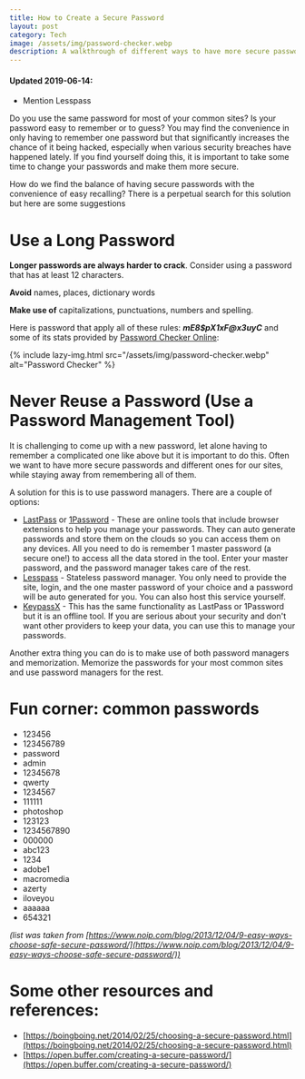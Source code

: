 ```yaml
---
title: How to Create a Secure Password
layout: post
category: Tech
image: /assets/img/password-checker.webp
description: A walkthrough of different ways to have more secure passwords
---
```


#### Updated 2019-06-14:
* Mention Lesspass

Do you use the same password for most of your common sites? Is your password easy to remember or to
guess? You may find the convenience in only having to remember one password but that significantly
increases the chance of it being hacked, especially when various security breaches have happened
lately.  If you find yourself doing this, it is important to take some time to change your passwords
and make them more secure.

How do we find the balance of having secure passwords with the convenience of easy recalling? There
is a perpetual search for this solution but here are some suggestions

# Use a Long Password
__Longer passwords are always harder to crack__. Consider using a password that has at least 12 characters.

__Avoid__ names, places, dictionary words

__Make use of__ capitalizations, punctuations, numbers and spelling.

Here is password that apply all of these rules: *__mE8$pX1xF@x3uyC__* and some of its stats provided
by [Password Checker Online](http://password-checker.online-domain-tools.com/):

{% include lazy-img.html src="/assets/img/password-checker.webp" alt="Password Checker" %}

# Never Reuse a Password (Use a Password Management Tool)
It is challenging to come up with a new password, let alone having to remember a complicated one
like above but it is important to do this. Often we want to have more secure passwords and different
ones for our sites, while staying away from remembering all of them.

A solution for this is to use password managers. There are a couple of options:

* [LastPass](https://lastpass.com/) or [1Password](https://agilebits.com/onepassword) - These are
online tools that include browser extensions  to help you manage your passwords. They can auto
generate passwords and store them on the clouds so you can access them on any devices. All you need
to do is remember 1 master password (a secure one!) to access all the data stored in the tool. Enter
your master password, and the password manager takes care of the rest.
* [Lesspass](https://lesspass.com/#/) - Stateless password manager. You only need to provide the site, login, and the one master password of your choice and a password will be auto generated for you. You can also host this service yourself.
* [KeypassX](https://www.keepassx.org) - This has the same functionality as LastPass or 1Password but
it is an offline tool. If you are serious about your security and don't want other providers to keep
your data, you can use this to manage your passwords.

Another extra thing you can do is to make use of both password managers and memorization. Memorize the passwords
for your most common sites and use password managers for the rest.

# Fun corner: common passwords
* 123456
* 123456789
* password
* admin
* 12345678
* qwerty
* 1234567
* 111111
* photoshop
* 123123
* 1234567890
* 000000
* abc123
* 1234
* adobe1
* macromedia
* azerty
* iloveyou
* aaaaaa
* 654321

_(list was taken from [https://www.noip.com/blog/2013/12/04/9-easy-ways-choose-safe-secure-password/](https://www.noip.com/blog/2013/12/04/9-easy-ways-choose-safe-secure-password/))_

# Some other resources and references:
* [https://boingboing.net/2014/02/25/choosing-a-secure-password.html](https://boingboing.net/2014/02/25/choosing-a-secure-password.html)
* [https://open.buffer.com/creating-a-secure-password/](https://open.buffer.com/creating-a-secure-password/)

